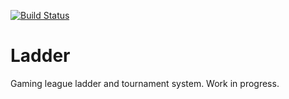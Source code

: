 [![Build Status](https://travis-ci.org/BrandonClapp/ladder.svg?branch=master)](https://travis-ci.org/BrandonClapp/ladder)

# Ladder
Gaming league ladder and tournament system. Work in progress.

